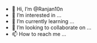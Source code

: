 - 👋 Hi, I’m @Ranjan10n
- 👀 I’m interested in ...
- 🌱 I’m currently learning ...
- 💞️ I’m looking to collaborate on ...
- 📫 How to reach me ...

<!---
Ranjan10n/Ranjan10n is a ✨ special ✨ repository because its `README.md` (this file) appears on your GitHub profile.
You can click the Preview link to take a look at your changes.
--->
